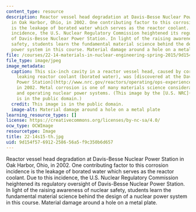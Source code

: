 ```yaml
---
content_type: resource
description: Reactor vessel head degradation at Davis-Besse Nuclear Power Station
  in Oak Harbor, Ohio, in 2002. One contributing factor to this corrosion incidence
  is the leakage of borated water which serves as the reactor coolant. Due to this
  incidence, the U.S. Nuclear Regulatory Commission heightened its regulatory oversight
  of Davis-Besse Nuclear Power Station. In light of the raising awareness of nuclear
  safety, students learn the fundamental material science behind the design of a nuclear
  power system in this course. Material damage around a hole on a metal plate.
file: /courses/22-14-materials-in-nuclear-engineering-spring-2015/9d154f576912258656a5f9c350b6d657_22-14s15-th.jpg
file_type: image/jpeg
image_metadata:
  caption: This six-inch cavity in a reactor vessel head, caused by corrosion from
    leaking reactor coolant (borated water), was [discovered at the Davis-Besse Nuclear
    Power Station](http://www.nrc.gov/reactors/operating/ops-experience/vessel-head-degradation/overview.html)
    in 2002. Metal corrosion is one of many materials science considerations in designing
    and operating nuclear power systems. (This image by the [U.S. NRC](http://www.nrc.gov/reactors/operating/ops-experience/vessel-head-degradation/images.html)
    is in the public domain.)
  credit: This image is in the public domain.
  image-alt: Material damage around a hole on a metal plate
learning_resource_types: []
license: https://creativecommons.org/licenses/by-nc-sa/4.0/
ocw_type: OCWImage
resourcetype: Image
title: 22-14s15-th.jpg
uid: 9d154f57-6912-2586-56a5-f9c350b6d657
---
```

Reactor vessel head degradation at Davis-Besse Nuclear Power Station in Oak Harbor, Ohio, in 2002. One contributing factor to this corrosion incidence is the leakage of borated water which serves as the reactor coolant. Due to this incidence, the U.S. Nuclear Regulatory Commission heightened its regulatory oversight of Davis-Besse Nuclear Power Station. In light of the raising awareness of nuclear safety, students learn the fundamental material science behind the design of a nuclear power system in this course. Material damage around a hole on a metal plate.